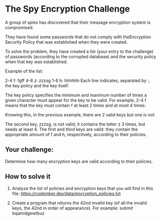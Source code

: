 # The Spy Encryption Challenge

A group of spies has discovered that their message encryption system is compromised.

They have found some passwords that do not comply with theEncryption Security Policy that was established when they were created.

To solve the problem, they have created a list (your entry to the challenge) of passwords (according to the corrupted database) and the security policy when that key was established.

Example of the list:

2-4 f: fgff
4-6 z: zzzsg
1-6 h: hhhhhh
Each line indicates, separated by :, the key policy and the key itself.

The key policy specifies the minimum and maximum number of times a given character must appear for the key to be valid. For example, 2-4 f means that the key must contain f at least 2 times and at most 4 times.

Knowing this, in the previous example, there are 2 valid keys but one is not:

The second key, zzzsg, is not valid; it contains the letter z 3 times, but needs at least 4. The first and third keys are valid: they contain the appropriate amount of f and h, respectively, according to their policies.

## Your challenge:

Determine how many encryption keys are valid according to their policies.

## How to solve it

1. Analyze the list of policies and encryption keys that you will find in this file: https://codember.dev/data/encryption_policies.txt

2. Create a program that returns the 42nd invalid key (of all the invalid keys, the 42nd in order of appearance). For example:
   submit bqamidgewtbuz
